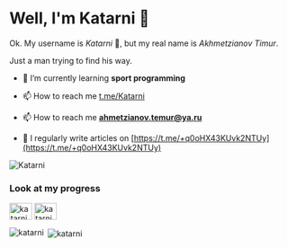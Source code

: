 # Well, I'm Katarni 🦄
Ok. My username is $Katarni$ :star_struck:, but my real name is $Akhmetzianov$ $Timur$.

Just a man trying to find his way.

- 🌱 I’m currently learning **sport programming**

- 📫 How to reach me [t.me/Katarni](t.me/Katarni)

- 📫 How to reach me **ahmetzianov.temur@ya.ru**

- 📝 I regularly write articles on [https://t.me/+q0oHX43KUvk2NTUy](https://t.me/+q0oHX43KUvk2NTUy)

<p><img align="center" src="https://github-readme-streak-stats.herokuapp.com/?user=Katarni&" alt="Katarni" /></p>

<h3 align="left">Look at my progress</h3>
<p align="left">
<a href="https://codeforces.com/profile/katarni" target="blank"><img align="center" src="https://raw.githubusercontent.com/rahuldkjain/github-profile-readme-generator/master/src/images/icons/Social/codeforces.svg" alt="katarni" height="30" width="40" /></a>
<a href="https://www.leetcode.com/katarni" target="blank"><img align="center" src="https://raw.githubusercontent.com/rahuldkjain/github-profile-readme-generator/master/src/images/icons/Social/leet-code.svg" alt="katarni" height="30" width="40" /></a>
</p>

<p><img align="left" src="https://github-readme-stats.vercel.app/api/top-langs?username=katarni&show_icons=true&locale=en&layout=compact" alt="katarni" /></p>

<p>&nbsp;<img align="center" src="https://github-readme-stats.vercel.app/api?username=katarni&show_icons=true&locale=en" alt="katarni" /></p>
